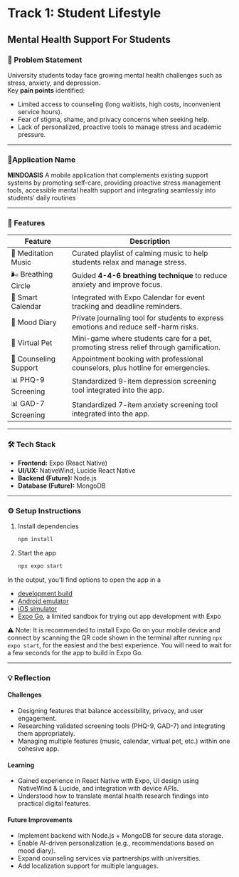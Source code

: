 # Track 1: Student Lifestyle  
## Mental Health Support For Students  

### 📌 Problem Statement  
University students today face growing mental health challenges such as stress, anxiety, and depression.  
Key **pain points** identified:  
- Limited access to counseling (long waitlists, high costs, inconvenient service hours).  
- Fear of stigma, shame, and privacy concerns when seeking help.  
- Lack of personalized, proactive tools to manage stress and academic pressure.  

---

### 📱Application Name
**MINDOASIS**
A mobile application that complements existing support systems by promoting self-care, providing proactive stress management tools, accessible mental health support and integrating seamlessly into students’ daily routines

---

### 🚀 Features  

| Feature | Description |
|---------|-------------|
| 🎵 Meditation Music | Curated playlist of calming music to help students relax and manage stress. |
| 🌬️ Breathing Circle | Guided **4-4-6 breathing technique** to reduce anxiety and improve focus. |
| 📅 Smart Calendar | Integrated with Expo Calendar for event tracking and deadline reminders. |
| 📝 Mood Diary | Private journaling tool for students to express emotions and reduce self-harm risks. |
| 🐾 Virtual Pet | Mini-game where students care for a pet, promoting stress relief through gamification. |
| 💬 Counseling Support | Appointment booking with professional counselors, plus hotline for emergencies. |
| 📊 PHQ-9 Screening | Standardized 9-item depression screening tool integrated into the app. |
| 📊 GAD-7 Screening | Standardized 7-item anxiety screening tool integrated into the app. |

---

### 🛠️ Tech Stack  

- **Frontend:** Expo (React Native)  
- **UI/UX:** NativeWind, Lucide React Native  
- **Backend (Future):** Node.js  
- **Database (Future):** MongoDB  

---

### ⚙️ Setup Instructions  

1. Install dependencies  
   ```bash
   npm install
   ```
2. Start the app
   ```bash
   npx expo start
   ```

In the output, you'll find options to open the app in a

- [development build](https://docs.expo.dev/develop/development-builds/introduction/)
- [Android emulator](https://docs.expo.dev/workflow/android-studio-emulator/)
- [iOS simulator](https://docs.expo.dev/workflow/ios-simulator/)
- [Expo Go](https://expo.dev/go), a limited sandbox for trying out app development with Expo

⚠️ Note: It is recommended to install Expo Go on your mobile device and connect by scanning the QR code shown in the terminal after running `npx expo start`, for the easiest and the best experience. You will need to wait for a few seconds for the app to build in Expo Go.

---

### 💡 Reflection

#### Challenges
- Designing features that balance accessibility, privacy, and user engagement.
- Researching validated screening tools (PHQ-9, GAD-7) and integrating them appropriately.
- Managing multiple features (music, calendar, virtual pet, etc.) within one cohesive app.

#### Learning
- Gained experience in React Native with Expo, UI design using NativeWind & Lucide, and integration with device APIs.
- Understood how to translate mental health research findings into practical digital features.

#### Future Improvements
- Implement backend with Node.js + MongoDB for secure data storage.
- Enable AI-driven personalization (e.g., recommendations based on mood diary).
- Expand counseling services via partnerships with universities.
- Add localization support for multiple languages.
